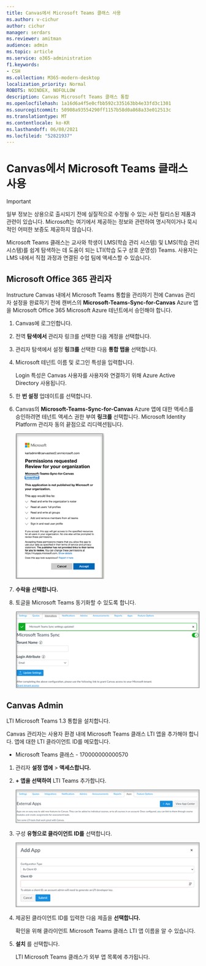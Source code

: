 ```yaml
---
title: Canvas에서 Microsoft Teams 클래스 사용
ms.author: v-cichur
author: cichur
manager: serdars
ms.reviewer: amitman
audience: admin
ms.topic: article
ms.service: o365-administration
f1.keywords:
- CSH
ms.collection: M365-modern-desktop
localization_priority: Normal
ROBOTS: NOINDEX, NOFOLLOW
description: Canvas Microsoft Teams 클래스 통합
ms.openlocfilehash: 1a16d6a4f5e0cfbb592c335163bb4e33fd3c1301
ms.sourcegitcommit: 50908a93554290ff1157b58d0a868a33e012513c
ms.translationtype: MT
ms.contentlocale: ko-KR
ms.lasthandoff: 06/08/2021
ms.locfileid: "52821937"
---
```

# <a name="use-microsoft-teams-classes-with-canvas"></a>Canvas에서 Microsoft Teams 클래스 사용

> [!IMPORTANT]
> 일부 정보는 상용으로 출시되기 전에 실질적으로 수정될 수 있는 사전 릴리스된 제품과 관련이 있습니다. Microsoft는 여기에서 제공하는 정보와 관련하여 명시적이거나 묵시적인 어떠한 보증도 제공하지 않습니다.

Microsoft Teams 클래스는 교사와 학생이 LMS(학습 관리 시스템) 및 LMS(학습 관리 시스템)를 쉽게 탐색하는 데 도움이 되는 LTI(학습 도구 상호 운영성) Teams. 사용자는 LMS 내에서 직접 과정과 연결된 수업 팀에 액세스할 수 있습니다.

## <a name="microsoft-office-365-admin"></a>Microsoft Office 365 관리자

Instructure Canvas 내에서 Microsoft Teams 통합을 관리하기 전에 Canvas 관리자 설정을 완료하기 전에 캔버스의 **Microsoft-Teams-Sync-for-Canvas** Azure 앱을 Microsoft Office 365 Microsoft Azure 테넌트에서 승인해야 합니다.

1. Canvas에 로그인합니다.
 
2. 전역 **탐색에서** 관리자 링크를 선택한 다음 계정을 선택합니다.

3. 관리자 탐색에서 설정 **링크를** 선택한 다음 **통합 탭을** 선택합니다. 

4. Microsoft 테넌트 이름 및 로그인 특성을 입력합니다. 

   Login 특성은 Canvas 사용자를 사용자와 연결하기 위해 Azure Active Directory 사용됩니다. 

5. 한 **번 설정** 업데이트를 선택합니다.

6. Canvas의 **Microsoft-Teams-Sync-for-Canvas** Azure 앱에 대한 액세스를 승인하려면 테넌트 액세스 권한 부여 **링크를** 선택합니다. Microsoft Identity Platform 관리자 동의 끝점으로 리디렉션됩니다.

   ![사용 권한](media/permissions.png)

7. **수락을 선택합니다.**
 
8. 토글을 Microsoft Teams 동기화할 수 있도록 합니다.

   ![teams-sync](media/teams-sync.png)

## <a name="canvas-admin"></a>Canvas Admin

LTI Microsoft Teams 1.3 통합을 설치합니다.

Canvas 관리자는 사용자 환경 내에 Microsoft Teams 클래스 LTI 앱을 추가해야 합니다. 앱에 대한 LTI 클라이언트 ID를 메모합니다.

 - Microsoft Teams 클래스 - 170000000000570

1. 관리자 **설정 앱에**  >  **액세스합니다.**

2. **+ 앱을 선택하여** LTI Teams 추가합니다. 
 
   ![external-apps](media/external-apps.png)

3. 구성 **유형으로 클라이언트 ID를** 선택합니다.

   ![앱 추가](media/add-app.png)

4. 제공된 클라이언트 ID를 입력한 다음 제출을 **선택합니다.**
   
   확인을 위해 클라이언트 Microsoft Teams 클래스 LTI 앱 이름을 알 수 있습니다. 

5. **설치** 를 선택합니다.

   LTI Microsoft Teams 클래스가 외부 앱 목록에 추가됩니다.
